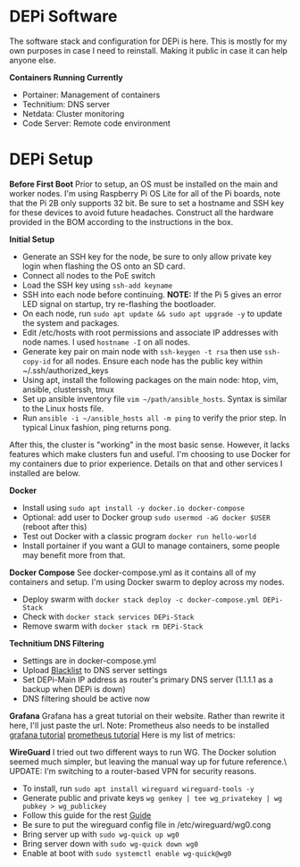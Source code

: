 # DEPi Software

The software stack and configuration for DEPi is here. This is mostly for my own purposes in case I need to reinstall. Making it public in case it can help anyone else.

**Containers Running Currently**
* Portainer: Management of containers
* Technitium: DNS server
* Netdata: Cluster monitoring
* Code Server: Remote code environment

# DEPi Setup

**Before First Boot**
Prior to setup, an OS must be installed on the main and worker nodes. I'm using Raspberry Pi OS Lite for all of the Pi boards, note that the Pi 2B
only supports 32 bit. Be sure to set a hostname and SSH key for these devices to avoid future headaches. Construct all the hardware provided in the BOM
according to the instructions in the box.

**Initial Setup**

* Generate an SSH key for the node, be sure to only allow private key login when flashing the OS onto an SD card.
* Connect all nodes to the PoE switch
* Load the SSH key using `ssh-add keyname`
* SSH into each node before continuing. **NOTE:** If the Pi 5 gives an error LED signal on startup, try re-flashing the bootloader.
* On each node, run `sudo apt update && sudo apt upgrade -y` to update the system and packages.
* Edit /etc/hosts with root permissions and associate IP addresses with node names. I used `hostname -I` on all nodes.
* Generate key pair on main node with `ssh-keygen -t rsa` then use `ssh-copy-id` for all nodes. Ensure each node has the public key within ~/.ssh/authorized_keys
* Using apt, install the following packages on the main node: htop, vim, ansible, clusterssh, tmux
* Set up ansible inventory file `vim ~/path/ansible_hosts`. Syntax is similar to the Linux hosts file.
* Run `ansible -i ~/ansible_hosts all -m ping` to verify the prior step. In typical Linux fashion, ping returns pong.

After this, the cluster is "working" in the most basic sense. However, it lacks features which make clusters fun and useful. I'm choosing to use Docker for my containers due to prior experience. Details on that and other services I installed are below.

**Docker**

* Install using `sudo apt install -y docker.io docker-compose`
* Optional: add user to Docker group `sudo usermod -aG docker $USER` (reboot after this)
* Test out Docker with a classic program `docker run hello-world`
* Install portainer if you want a GUI to manage containers, some people may benefit more from that.

**Docker Compose**
See docker-compose.yml as it contains all of my containers and setup. I'm using Docker swarm to deploy across my nodes.
* Deploy swarm with `docker stack deploy -c docker-compose.yml DEPi-Stack`
* Check with `docker stack services DEPi-Stack`
* Remove swarm with `docker stack rm DEPi-Stack`

**Technitium DNS Filtering**

* Settings are in docker-compose.yml
* Upload [Blacklist](https://github.com/StevenBlack/hosts) to DNS server settings
* Set DEPi-Main IP address as router's primary DNS server (1.1.1.1 as a backup when DEPi is down)
* DNS filtering should be active now

**Grafana**
Grafana has a great tutorial on their website. Rather than rewrite it here, I'll just paste the url. Note: Prometheus also needs to be installed
[grafana tutorial](https://grafana.com/docs/grafana/latest/setup-grafana/installation/docker/)
[prometheus tutorial](https://prometheus.io/docs/prometheus/latest/getting_started/)
Here is my list of metrics:

**WireGuard**
I tried out two different ways to run WG. The Docker solution seemed much simpler, but leaving the manual way up for future reference.\\
UPDATE: I'm switching to a router-based VPN for security reasons.

* To install, run `sudo apt install wireguard wireguard-tools -y`
* Generate public and private keys `wg genkey | tee wg_privatekey | wg pubkey > wg_publickey`
* Follow this guide for the rest [Guide](https://wiresock.net/documentation/wireguard/config.html)
* Be sure to put the wireguard config file in /etc/wireguard/wg0.cong
* Bring server up with `sudo wg-quick up wg0`
* Bring server down with `sudo wg-quick down wg0`
* Enable at boot with `sudo systemctl enable wg-quick@wg0`